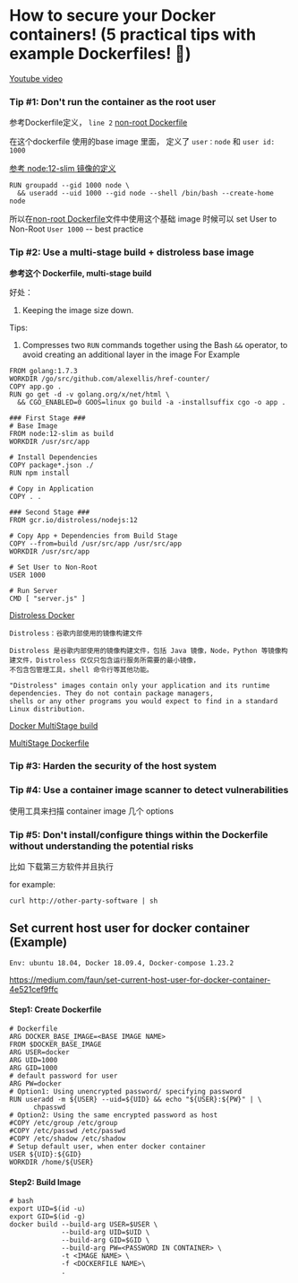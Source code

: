 # How to secure your Docker containers! (5 practical tips with example Dockerfiles! 🐳)

[Youtube video](https://www.youtube.com/watch?v=JE2PJbbpjsM "example video")

### Tip #1: Don't run the container as the root user

参考Dockerfile定义， `line 2` [non-root Dockerfile](Dockerfile.non-root "example") 

在这个dockerfile 使用的base image 里面， 定义了 `user：node` 和 `user id: 1000`

[参考 node:12-slim 镜像的定义](https://github.com/nodejs/docker-node/blob/31246f5f779cafa0930a1db04bd00d875d6a940d/12/stretch-slim/Dockerfile "定义了基础image的 user")

```
RUN groupadd --gid 1000 node \
  && useradd --uid 1000 --gid node --shell /bin/bash --create-home node
```

所以在[non-root Dockerfile](Dockerfile.non-root "example")文件中使用这个基础 image 时候可以 set User to Non-Root `User 1000` -- best practice


### Tip #2: Use a multi-stage build + distroless base image

**参考这个 Dockerfile, multi-stage build**

好处： 
1. Keeping the image size down. 

Tips: 
1. Compresses two `RUN` commands together using the Bash `&&` operator, to avoid creating an additional layer in the image
For Example
```
FROM golang:1.7.3
WORKDIR /go/src/github.com/alexellis/href-counter/
COPY app.go .
RUN go get -d -v golang.org/x/net/html \
  && CGO_ENABLED=0 GOOS=linux go build -a -installsuffix cgo -o app .
``` 

```
### First Stage ###
# Base Image
FROM node:12-slim as build
WORKDIR /usr/src/app

# Install Dependencies
COPY package*.json ./
RUN npm install

# Copy in Application
COPY . .

### Second Stage ###
FROM gcr.io/distroless/nodejs:12

# Copy App + Dependencies from Build Stage
COPY --from=build /usr/src/app /usr/src/app
WORKDIR /usr/src/app

# Set User to Non-Root
USER 1000

# Run Server
CMD [ "server.js" ]
```

[Distroless Docker](https://www.youtube.com/watch?v=lviLZFciDv4 "2017 swampUP Sessions | Distroless Docker: Containerizing Apps, not VMs - Matthew Moore")

```
Distroless：谷歌内部使用的镜像构建文件

Distroless 是谷歌内部使用的镜像构建文件，包括 Java 镜像，Node，Python 等镜像构建文件，Distroless 仅仅只包含运行服务所需要的最小镜像，
不包含包管理工具，shell 命令行等其他功能。

"Distroless" images contain only your application and its runtime dependencies. They do not contain package managers, 
shells or any other programs you would expect to find in a standard Linux distribution.
```

[Docker MultiStage build](https://docs.docker.com/develop/develop-images/multistage-build/ "multi stage")

[MultiStage Dockerfile](Dockerfile.distroless "example")

### Tip #3: Harden the security of the host system

### Tip #4: Use a container image scanner to detect vulnerabilities

使用工具来扫描 container image 
几个 options 

### Tip #5: Don't install/configure things within the Dockerfile without understanding the potential risks

比如 下载第三方软件并且执行

for example:

`curl http://other-party-software | sh`


## Set current host user for docker container (Example)

`Env: ubuntu 18.04, Docker 18.09.4, Docker-compose 1.23.2`

https://medium.com/faun/set-current-host-user-for-docker-container-4e521cef9ffc

#### Step1: Create Dockerfile
```
# Dockerfile
ARG DOCKER_BASE_IMAGE=<BASE IMAGE NAME>
FROM $DOCKER_BASE_IMAGE
ARG USER=docker
ARG UID=1000
ARG GID=1000
# default password for user
ARG PW=docker
# Option1: Using unencrypted password/ specifying password
RUN useradd -m ${USER} --uid=${UID} && echo "${USER}:${PW}" | \
      chpasswd
# Option2: Using the same encrypted password as host
#COPY /etc/group /etc/group 
#COPY /etc/passwd /etc/passwd
#COPY /etc/shadow /etc/shadow
# Setup default user, when enter docker container
USER ${UID}:${GID}
WORKDIR /home/${USER}
```

#### Step2: Build Image 
```
# bash
export UID=$(id -u)
export GID=$(id -g)
docker build --build-arg USER=$USER \
             --build-arg UID=$UID \
             --build-arg GID=$GID \
             --build-arg PW=<PASSWORD IN CONTAINER> \
             -t <IMAGE NAME> \
             -f <DOCKERFILE NAME>\
             .
```

